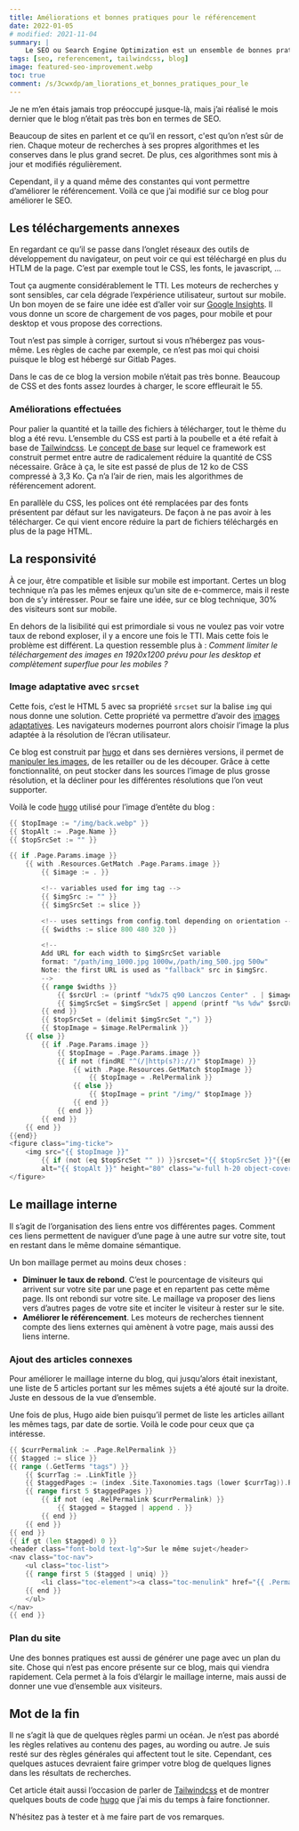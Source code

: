 ```yaml
---
title: Améliorations et bonnes pratiques pour le référencement
date: 2022-01-05
# modified: 2021-11-04
summary: |
    Le SEO ou Search Engine Optimization est un ensemble de bonnes pratique pour que son site remonte plus haut dans les résultats des moteurs de recherche tel que Google ou autre. Chaque moteur de recherche a ses propres algorithmes et les garde secret.
tags: [seo, referencement, tailwindcss, blog]
image: featured-seo-improvement.webp
toc: true
comment: /s/3cwxdp/am_liorations_et_bonnes_pratiques_pour_le
---
```


Je ne m’en étais jamais trop préoccupé jusque-là, mais j’ai réalisé le mois dernier que le blog n’était pas très bon en termes de <accr title="Search Engine Optimization">SEO</accr>.

Beaucoup de sites en parlent et ce qu’il en ressort, c'est qu’on n’est sûr de rien. Chaque moteur de recherches à ses propres algorithmes et les conserves dans le plus grand secret. De plus, ces algorithmes sont mis à jour et modifiés régulièrement. 

Cependant, il y a quand même des constantes qui vont permettre d’améliorer le référencement. Voilà ce que j’ai modifié sur ce blog pour améliorer le <accr title="Search Engine Optimization">SEO</accr>.

## Les téléchargements annexes

En regardant ce qu’il se passe dans l’onglet réseaux des outils de développement du navigateur, on peut voir ce qui est téléchargé en plus du HTLM de la page. C’est par exemple tout le CSS, les fonts, le javascript, ...

Tout ça augmente considérablement le <accr title="Time To Interactive">TTI</accr>. Les moteurs de recherches y sont sensibles, car cela dégrade l’expérience utilisateur, surtout sur mobile. Un bon moyen de se faire une idée est d’aller voir sur [Google Insights](https://pagespeed.web.dev/report?url=https%3A%2F%2Fblog.ght1pc9kc.fr%2F&hl=fr). Il vous donne un score de chargement de vos pages, pour mobile et pour desktop et vous propose des corrections.

Tout n’est pas simple à corriger, surtout si vous n’hébergez pas vous-même. Les règles de cache par exemple, ce n’est pas moi qui choisi puisque le blog est hébergé sur Gitlab Pages.

Dans le cas de ce blog la version mobile n’était pas très bonne. Beaucoup de CSS et des fonts assez lourdes à charger, le score effleurait le 55.

### Améliorations effectuées

Pour palier la quantité et la taille des fichiers à télécharger, tout le thème du blog a été revu. L’ensemble du CSS est parti à la poubelle et a été refait à base de [Tailwindcss](https://tailwindcss.com/). Le [concept de base](https://tailwindcss.com/docs/utility-first) sur lequel ce framework est construit permet entre autre de radicalement réduire la quantité de CSS nécessaire. Grâce à ça, le site est passé de plus de 12 ko de CSS compressé à 3,3 Ko. Ça n’a l’air de rien, mais les algorithmes de référencement adorent.

En parallèle du CSS, les polices ont été remplacées par des fonts présentent par défaut sur les navigateurs. De façon à ne pas avoir à les télécharger. Ce qui vient encore réduire la part de fichiers téléchargés en plus de la page HTML.

## La responsivité

À ce jour, être compatible et lisible sur mobile est important. Certes un blog technique n’a pas les mêmes enjeux qu’un site de e-commerce, mais il reste bon de s’y intéresser. Pour se faire une idée, sur ce blog technique, 30% des visiteurs sont sur mobile.

En dehors de la lisibilité qui est primordiale si vous ne voulez pas voir votre taux de rebond exploser, il y a encore une fois le <accr title="Time To Interactive">TTI</accr>. Mais cette fois le problème est différent. La question ressemble plus à : *Comment limiter le téléchargement des images en 1920x1200 prévu pour les desktop et complètement superflue pour les mobiles ?*

### Image adaptative avec `srcset`

Cette fois, c’est le HTML 5 avec sa propriété `srcset` sur la balise `img` qui nous donne une solution. Cette propriété va permettre d’avoir des [images adaptatives](https://developer.mozilla.org/fr/docs/Learn/HTML/Multimedia_and_embedding/Responsive_images). Les navigateurs modernes pourront alors choisir l’image la plus adaptée à la résolution de l’écran utilisateur.

Ce blog est construit par [hugo](https://gohugo.io/) et dans ses dernières versions, il permet de [manipuler les images](https://gohugo.io/content-management/image-processing/), de les retailler ou de les découper. Grâce à cette fonctionnalité, on peut stocker dans les sources l’image de plus grosse résolution, et la décliner pour les différentes résolutions que l’on veut supporter.

Voilà le code [hugo](https://gohugo.io/) utilisé pour l’image d’entête du blog :

``` go
{{ $topImage := "/img/back.webp" }}
{{ $topAlt := .Page.Name }}
{{ $topSrcSet := "" }}

{{ if .Page.Params.image }}
    {{ with .Resources.GetMatch .Page.Params.image }}
        {{ $image := . }}

        <!-- variables used for img tag -->
        {{ $imgSrc := "" }}
        {{ $imgSrcSet := slice }}

        <!-- uses settings from config.toml depending on orientation -->
        {{ $widths := slice 800 480 320 }}

        <!--
        Add URL for each width to $imgSrcSet variable
        format: "/path/img_1000.jpg 1000w,/path/img_500.jpg 500w"
        Note: the first URL is used as "fallback" src in $imgSrc.
        -->
        {{ range $widths }}
            {{ $srcUrl := (printf "%dx75 q90 Lanczos Center" . | $image.Fill).RelPermalink }}
            {{ $imgSrcSet = $imgSrcSet | append (printf "%s %dw" $srcUrl .) }}
        {{ end }}
        {{ $topSrcSet = (delimit $imgSrcSet ",") }}
        {{ $topImage = $image.RelPermalink }}
    {{ else }}
        {{ if .Page.Params.image }}
            {{ $topImage = .Page.Params.image }}
            {{ if not (findRE "^(/|http(s?)://)" $topImage) }}
                {{ with .Page.Resources.GetMatch $topImage }}
                    {{ $topImage = .RelPermalink }}
                {{ else }}
                    {{ $topImage = print "/img/" $topImage }}
                {{ end }}
            {{ end }}
        {{ end }}
    {{ end }}
{{end}}
<figure class="img-ticke">
    <img src="{{ $topImage }}" 
        {{ if (not (eq $topSrcSet "" )) }}srcset="{{ $topSrcSet }}"{{end}} 
        alt="{{ $topAlt }}" height="80" class="w-full h-20 object-cover" />
</figure>
```

## Le maillage interne

Il s’agit de l’organisation des liens entre vos différentes pages. Comment ces liens permettent de naviguer d’une page à une autre sur votre site, tout en restant dans le même domaine sémantique.

Un bon maillage permet au moins deux choses :

* **Diminuer le taux de rebond**. C’est le pourcentage de visiteurs qui arrivent sur votre site par une page et en repartent pas cette même page. Ils ont rebondi sur votre site. Le maillage va proposer des liens vers d’autres pages de votre site et inciter le visiteur à rester sur le site.
* **Améliorer le référencement**. Les moteurs de recherches tiennent compte des liens externes qui amènent à votre page, mais aussi des liens interne. 

### Ajout des articles connexes

Pour améliorer le maillage interne du blog, qui jusqu’alors était inexistant, une liste de 5 articles portant sur les mêmes sujets a été ajouté sur la droite. Juste en dessous de la vue d’ensemble.

Une fois de plus, Hugo aide bien puisqu’il permet de liste les articles aillant les mêmes tags, par date de sortie. Voilà le code pour ceux que ça intéresse.

```go
{{ $currPermalink := .Page.RelPermalink }}
{{ $tagged := slice }}
{{ range (.GetTerms "tags") }}
    {{ $currTag := .LinkTitle }}
    {{ $taggedPages := (index .Site.Taxonomies.tags (lower $currTag)).Pages }}
    {{ range first 5 $taggedPages }}
        {{ if not (eq .RelPermalink $currPermalink) }}
            {{ $tagged = $tagged | append . }}
        {{ end }}
    {{ end }}
{{ end }}
{{ if gt (len $tagged) 0 }}
<header class="font-bold text-lg">Sur le même sujet</header>
<nav class="toc-nav">
    <ul class="toc-list">
    {{ range first 5 ($tagged | uniq) }}
        <li class="toc-element"><a class="toc-menulink" href="{{ .Permalink }}">{{ .LinkTitle }}</a></li>
    {{ end }}
    </ul>
</nav>
{{ end }}
```

### Plan du site

Une des bonnes pratiques est aussi de générer une page avec un plan du site. Chose qui n’est pas encore présente sur ce blog, mais qui viendra rapidement. Cela permet à la fois d’élargir le maillage interne, mais aussi de donner une vue d’ensemble aux visiteurs.

## Mot de la fin

Il ne s’agit là que de quelques règles parmi un océan. Je n’est pas abordé les règles relatives au contenu des pages, au wording ou autre. Je suis resté sur des règles générales qui affectent tout le site. Cependant, ces quelques astuces devraient faire grimper votre blog de quelques lignes dans les résultats de recherches.

Cet article était aussi l’occasion de parler de [Tailwindcss](https://tailwindcss.com/) et de montrer quelques bouts de code [hugo](https://gohugo.io/) que j’ai mis du temps à faire fonctionner.

N’hésitez pas à tester et à me faire part de vos remarques.